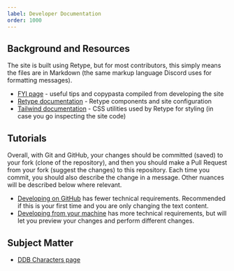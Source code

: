 ```yaml
---
label: Developer Documentation
order: 1000
---
```


## Background and Resources

The site is built using Retype, but for most contributors, this simply means the files are in Markdown (the same markup language Discord uses for formatting messages).

- [FYI page](/docs/dev-fyi/) - useful tips and copypasta compiled from developing the site
- [Retype documentation](https://retype.com/) - Retype components and site configuration
- [Tailwind documentation](https://tailwindcss.com/) - CSS utilities used by Retype for styling (in case you go inspecting the site code)

## Tutorials

Overall, with Git and GitHub, your changes should be committed (saved) to your fork (clone of the repository), and then you should make a Pull Request from your fork (suggest the changes) to this repository. Each time you commit, you should also describe the change in a message. Other nuances will be described below where relevant.

- [Developing on GitHub](/docs/github-dev/) has fewer technical requirements. Recommended if this is your first time and you are only changing the text content.
- [Developing from your machine](/docs/local-dev/) has more technical requirements, but will let you preview your changes and perform different changes.

##  Subject Matter

- [DDB Characters page](https://www.dndbeyond.com/characters/)